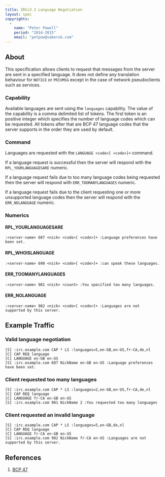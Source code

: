 ```yaml
---
title: IRCv3.3 Language Negotiation
layout: spec
copyrights:
  -
    name: "Peter Powell"
    period: "2014-2015"
    email: "petpow@saberuk.com"
---
```


## About

This specification allows clients to request that messages from the server are sent in a specified language. It does not define any translation behaviour for `NOTICE` or `PRIVMSG` except in the case of network pseudoclients such as services.

### Capability

Available languages are sent using the `languages` capability. The value of the capability is a comma delimited list of tokens. The first token is an positive integer which specifies the number of language codes which can be requested. All tokens after that are BCP 47 language codes that the server supports in the order they are used by default.

### Command

Languages are requested with the `LANGUAGE <code>[ <code>]+` command.

If a language request is successful then the server will respond with the `RPL_YOURLANGUAGESARE` numeric.

If a language request fails due to too many language codes being requested then the server will respond with `ERR_TOOMANYLANGUAGES` numeric.

If a language request fails due to the client requesting one or more unsupported language codes then the server will respond with the `ERR_NOLANGUAGE` numeric.

### Numerics

#### RPL_YOURLANGUAGESARE

`:<server-name> 687 <nick> <code>[ <code>]+ :Language preferences have been set.`

#### RPL_WHOISLANGUAGE

`:<server-name> 690 <nick> <code>[ <code>]+ :can speak these languages.`

#### ERR_TOOMANYLANGUAGES

`:<server-name> 981 <nick> <count> :You specified too many languages.`

#### ERR_NOLANGUAGE

`:<server-name> 982 <nick> <code>[ <code>]+ :Languages are not supported by this server.`

## Example Traffic

### Valid language negotiation

    [S] :irc.example.com CAP * LS :languages=5,en-GB,en-US,fr-CA,de,nl
    [C] CAP REQ language
    [C] LANGUAGE en-GB en-US
    [S] :irc.example.com 687 NickName en-GB en-US :Language preferences have been set.

### Client requested too many languages

    [S] :irc.example.com CAP * LS :languages=2,en-GB,en-US,fr-CA,de,nl
    [C] CAP REQ language
    [C] LANGUAGE fr-CA en-GB en-US
    [S] :irc.example.com 981 NickName 2 :You requested too many languages


### Client requested an invalid language

    [S] :irc.example.com CAP * LS :languages=5,en-GB,de,nl
    [C] CAP REQ language
    [C] LANGUAGE fr-CA en-GB en-US
    [S] :irc.example.com 982 NickName fr-CA en-US :Languages are not supported by this server.

## References

1. [BCP 47](http://tools.ietf.org/rfc/bcp/bcp47.txt)

